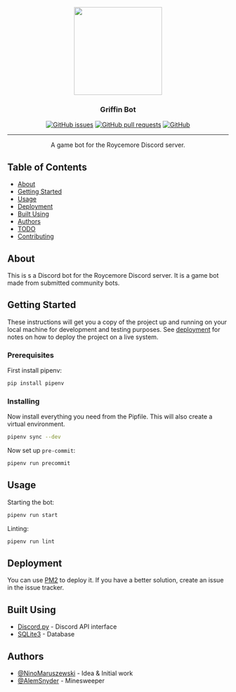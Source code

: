 <p align="center">
  <a href="https://github.com/NinoMaruszewski/griffinbot" rel="noopener">
 <img width=200px height=200px src="https://cdn.pixabay.com/photo/2019/02/25/00/54/griffin-4018762_960_720.png"></a>
</p>

<h3 align="center">Griffin Bot</h3>

<div align="center">

[![GitHub issues](https://img.shields.io/github/issues/NinoMaruszewski/griffinbot?style=for-the-badge)](https://github.com/NinoMaruszewski/griffinbot/issues)
[![GitHub pull requests](https://img.shields.io/github/issues-pr/NinoMaruszewski/griffinbot?style=for-the-badge)](https://github.com/NinoMaruszewski/griffinbot/pulls)
[![GitHub](https://img.shields.io/github/license/NinoMaruszewski/griffinbot?style=for-the-badge)](./LICENSE)

</div>

---

<p align="center"> A game bot for the Roycemore Discord server.
    <br>
</p>


## Table of Contents

- [About](#about)
- [Getting Started](#getting-started)
- [Usage](#usage)
- [Deployment](#deployment)
- [Built Using](#built-using)
- [Authors](#authors)
- [TODO](./TODO.md)
- [Contributing](./CONTRIBUTING.md)

## About <a name = "about"></a>

This is s a Discord bot for the Roycemore Discord server. It is a game bot made from submitted community bots.

## Getting Started <a name = "getting-started"></a>

These instructions will get you a copy of the project up and running on your local machine for development and testing purposes. See [deployment](#deployment) for notes on how to deploy the project on a live system.

### Prerequisites

First install pipenv:

```sh
pip install pipenv
```

### Installing

Now install everything you need from the Pipfile. This will also create a virtual environment.

```sh
pipenv sync --dev
```

Now set up `pre-commit`:

```sh
pipenv run precommit
```

## Usage <a name = "usage"></a>

Starting the bot:

```sh
pipenv run start
```

Linting:

```sh
pipenv run lint
```
## Deployment <a name = "deployment"></a>

You can use [PM2](https://pm2.keymetrics.io/) to deploy it. If you have a better solution, create an issue in the issue tracker.

## Built Using <a name = "built-using"></a>

- [Discord.py](https://discordpy.readthedocs.io/en/latest/) - Discord API interface
- [SQLite3](https://sqlite.org/index.html) - Database

## Authors <a name = "authors"></a>

- [@NinoMaruszewski](https://github.com/NinoMaruszewski/) - Idea & Initial work
- [@AlemSnyder](https://github.com/AlemSnyder/) - Minesweeper
